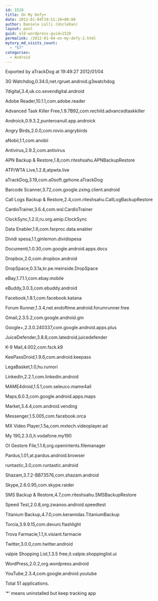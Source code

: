 ```yaml
---
id: 1528
title: On My Defy+
date: 2012-01-04T19:51:20+00:00
author: Daniele Lolli (UncleDan)
layout: post
guid: old-wordpress-guid=1528
permalink: /2012-01-04-on-my-defy-2.html
mytory_md_visits_count:
  - "57"
categories:
  - Android
---
```

Exported by aTrackDog at 19:49:27 2012/01/04
  
3G Watchdog,0.34.0,net.rgruet.android.g3watchdog
  
7digital,3.4,uk.co.sevendigital.android
  
Adobe Reader,10.1.1,com.adobe.reader
  
Advanced Task Killer Free,1.9.7B92,com.rechild.advancedtaskkiller
  
Androick,0.9.3.2,punteroanull.app.androick
  
Angry Birds,2.0.0,com.rovio.angrybirds
  
aNobii,1.1,com.anobii
  
Antivirus,2.9.2,com.antivirus
  
APN Backup & Restore,1.8,com.riteshsahu.APNBackupRestore
  
ATP/WTA Live,1.2.8,atpwta.live
  
aTrackDog,3.19,com.a0soft.gphone.aTrackDog
  
Barcode Scanner,3.72,com.google.zxing.client.android
  
Call Logs Backup & Restore,2.4,com.riteshsahu.CallLogBackupRestore
  
CardioTrainer,3.6.4,com.wsl.CardioTrainer
  
ClockSync,1.2.0,ru.org.amip.ClockSync
  
Data Enabler,1.6,com.farproc.data.enabler
  
Dividi spesa,1.1,ginlemon.dividispesa
  
Documenti,1.0.30,com.google.android.apps.docs
  
Dropbox,2.0,com.dropbox.android
  
DropSpace,0.3.1a,kr.pe.meinside.DropSpace
  
eBay,1.7.1.1,com.ebay.mobile
  
eBuddy,3.0.3,com.ebuddy.android
  
Facebook,1.8.1,com.facebook.katana
  
Forum Runner,1.3.4,net.endoftime.android.forumrunner.free
  
Gmail,2.3.5.2,com.google.android.gm
  
Google+,2.3.0.240337,com.google.android.apps.plus
  
JuiceDefender,3.8.8,com.latedroid.juicedefender
  
K-9 Mail,4.002,com.fsck.k9
  
KeePassDroid,1.9.6,com.android.keepass
  
LegaBasket,1.0,hu.rumori
  
LinkedIn,2.2.1,com.linkedin.android
  
MAME4droid,1.5.1,com.seleuco.mame4all
  
Maps,6.0.3,com.google.android.apps.maps
  
Market,3.4.4,com.android.vending
  
Messenger,1.5.005,com.facebook.orca
  
MX Video Player,1.5a,com.mxtech.videoplayer.ad
  
My 190,2.3.0,it.vodafone.my190
  
OI Gestore File,1.1.6,org.openintents.filemanager
  
Pardus,1.01,at.pardus.android.browser
  
runtastic,3.0,com.runtastic.android
  
Shazam,3.7.2-BB73576,com.shazam.android
  
Skype,2.6.0.95,com.skype.raider
  
SMS Backup & Restore,4.7,com.riteshsahu.SMSBackupRestore
  
Speed Test,2.0.8,org.zwanoo.android.speedtest
  
Titanium Backup,4.7.0,com.keramidas.TitaniumBackup
  
Torcia,3.9.9.15,com.devuni.flashlight
  
Trova Farmacie,1.1,it.visiant.farmacie
  
Twitter,3.0.0,com.twitter.android
  
valpie Shopping List,1.3.5 free,it.valpie.shoppinglist.ui
  
WordPress,2.0.2,org.wordpress.android
  
YouTube,2.3.4,com.google.android.youtube
  
Total 51 applications.
  
&#8216;*&#8217; means uninstalled but keep tracking app
